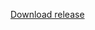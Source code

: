 <a href="https://github.com/56789a1987/56789a1987.github.io/raw/master/works/breakform/break_form.zip">Download release</a>